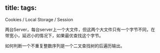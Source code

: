 title:
tags:
---

Cookies / Local Storage / Session

两台Server，每台server上一个大文件，但这两个大文件只有一个字节不同，在带宽小，延迟小的情况下，如果最优查找这个字节。

如何判断一个不重复整数序列是一个二叉查找树的后遍历输出。



